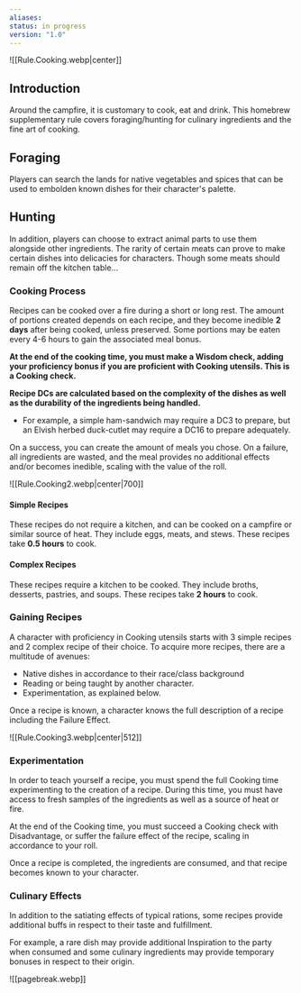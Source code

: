 ```yaml
---
aliases: 
status: in progress
version: "1.0"
---
```

![[Rule.Cooking.webp|center]]
## Introduction
Around the campfire, it is customary to cook, eat and drink. This homebrew supplementary rule covers foraging/hunting for culinary ingredients and the fine art of cooking.
## Foraging
Players can search the lands for native vegetables and spices that can be used to embolden known dishes for their character's palette.
## Hunting
In addition, players can choose to extract animal parts to use them alongside other ingredients. The rarity of certain meats can prove to make certain dishes into delicacies for characters. Though some meats should remain off the kitchen table...
### Cooking Process
Recipes can be cooked over a fire during a short or long rest. The amount of portions created depends on each recipe, and they become inedible **2 days** after being cooked, unless preserved. Some portions may be eaten every 4-6 hours to gain the associated meal bonus.

**At the end of the cooking time, you must make a Wisdom check, adding your proficiency bonus if you are proficient with Cooking utensils. This is a Cooking check.**

**Recipe DCs are calculated based on the complexity of the dishes as well as the durability of the ingredients being handled.**
- For example, a simple ham-sandwich may require a DC3 to prepare, but an Elvish herbed duck-cutlet may require a DC16 to prepare adequately.

On a success, you can create the amount of meals you chose. On a failure, all ingredients are wasted, and the meal provides no additional effects and/or becomes inedible, scaling with the value of the roll.

![[Rule.Cooking2.webp|center|700]]
#### Simple Recipes
These recipes do not require a kitchen, and can be cooked on a campfire or similar source of heat. They include eggs, meats, and stews. These recipes take **0.5 hours** to cook.
#### Complex Recipes
These recipes require a kitchen to be cooked. They include broths, desserts, pastries, and soups. These recipes take **2 hours** to cook.
### Gaining Recipes
A character with proficiency in Cooking utensils starts with 3 simple recipes and 2 complex recipe of their choice. To acquire more recipes, there are a multitude of avenues:
- Native dishes in accordance to their race/class background
- Reading or being taught by another character.
- Experimentation, as explained below.

Once a recipe is known, a character knows the full description of a recipe including the Failure Effect.

![[Rule.Cooking3.webp|center|512]]
### Experimentation
In order to teach yourself a recipe, you must spend the full Cooking time experimenting to the creation of a recipe. During this time, you must have access to fresh samples of the ingredients as well as a source of heat or fire.

At the end of the Cooking time, you must succeed a Cooking check with Disadvantage, or suffer the failure effect of the recipe, scaling in accordance to your roll.

Once a recipe is completed, the ingredients are consumed, and that recipe becomes known to your character.
### Culinary Effects
In addition to the satiating effects of typical rations, some recipes provide additional buffs in respect to their taste and fulfillment.

For example, a rare dish may provide additional Inspiration to the party when consumed and some culinary ingredients may provide temporary bonuses in respect to their origin.

![[pagebreak.webp]]